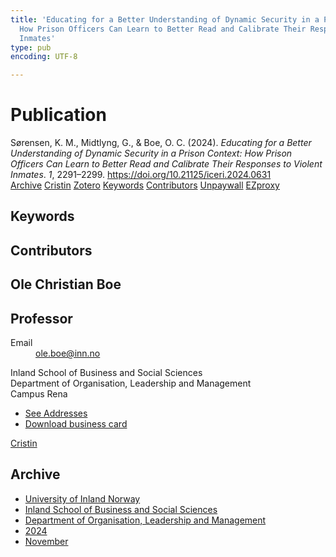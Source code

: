 ```yaml
---
title: 'Educating for a Better Understanding of Dynamic Security in a Prison Context:
  How Prison Officers Can Learn to Better Read and Calibrate Their Responses to Violent
  Inmates'
type: pub
encoding: UTF-8

---
```

<h1>Publication</h1>
<article id="csl-bib-container-2KTT8NVS" class="csl-bib-container">
  <div class="csl-bib-body"> <div class="csl-entry">Sørensen, K. M., Midtlyng, G., &#38; Boe, O. C. (2024). <i>Educating for a Better Understanding of Dynamic Security in a Prison Context: How Prison Officers Can Learn to Better Read and Calibrate Their Responses to Violent Inmates</i>. <i>1</i>, 2291–2299. <a href="https://doi.org/10.21125/iceri.2024.0631">https://doi.org/10.21125/iceri.2024.0631</a></div> </div>
  <div class="csl-bib-buttons">
    <a href="#taxonomy-article-2KTT8NVS" alt="archive" class="csl-bib-button">Archive</a>
    <a href="https://app.cristin.no/results/show.jsf?id=2321740" alt="Cristin" class="csl-bib-button">Cristin</a>
    <a href="http://zotero.org/groups/5881554/items/2KTT8NVS" alt="Zotero" class="csl-bib-button">Zotero</a>
    <a href="#keywords-article-2KTT8NVS" alt="keywords" class="csl-bib-button">Keywords</a>
    <a href="#contributors-article-2KTT8NVS" alt="contributors" class="csl-bib-button">Contributors</a>
    <a href="https://doi.org/10.21125/iceri.2024.0631" alt="Unpaywall" class="csl-bib-button">Unpaywall</a>
    <a href="https://doi.org/10.21125/iceri.2024.0631" alt="EZproxy" class="csl-bib-button">EZproxy</a>
  </div>
  <div id="csl-bib-meta-container-2KTT8NVS"></div>
</article>
<div id="csl-bib-meta-2KTT8NVS" class="csl-bib-meta">
  <article id="keywords-article-2KTT8NVS" class="keywords-article">
    <h1>Keywords</h1>
    
  </article>
  <article id="contributors-article-2KTT8NVS" class="contributors-article">
    <h1>Contributors</h1>
    <div class="personas"> <div class="vrtx-hinn-person-card"> <div class="photo"> <i class="lar la-user-circle missing-person"></i> </div> <div class="info"> <hgroup><h1>Ole Christian Boe</h1> <h2>Professor</h2> </hgroup><dl> <dt>Email</dt> <dd> <a href="mailto:ole.boe@inn.no">ole.boe@inn.no</a> </dd> </dl> <p> Inland School of Business and Social Sciences<br> Department of Organisation, Leadership and Management<br> Campus Rena </p> <ul class="vrtx-hinn-links"> <li><a href="https://www.inn.no/english/find-an-employee/ole-boe.html#vrtx-hinn-addresses">See Addresses</a></li> <li><a href="https://www.inn.no/english/find-an-employee/ole-boe.html?vrtx=vcf">Download business card</a></li> </ul> </div> </div> <a href="https://app.cristin.no/persons/show.jsf?id=603087" alt="Cristin URL" class="personas-cristin">Cristin</a> </div>
  </article>
  <article id="taxonomy-article-2KTT8NVS" class="taxonomy-article">
    <h1>Archive</h1>
    <ul>
      <li>
        <a href="/en/archive/?key=3DCRN523">University of Inland Norway</a>
      </li>
      <li>
        <a href="/en/archive/?key=DU8Q9LN9">Inland School of Business and Social Sciences</a>
      </li>
      <li>
        <a href="/en/archive/?key=4LUWR3ZM">Department of Organisation, Leadership and Management</a>
      </li>
      <li>
        <a href="/en/archive/?key=TY5PNNUR">2024</a>
      </li>
      <li>
        <a href="/en/archive/?key=QVAW4LVT">November</a>
      </li>
    </ul>
  </article>
</div>
